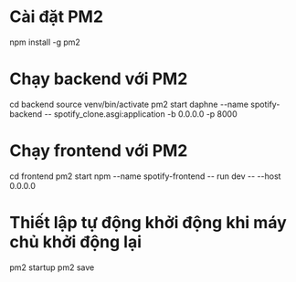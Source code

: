 # Cài đặt PM2
npm install -g pm2

# Chạy backend với PM2
cd backend
source venv/bin/activate
pm2 start daphne --name spotify-backend -- spotify_clone.asgi:application -b 0.0.0.0 -p 8000

# Chạy frontend với PM2
cd frontend
pm2 start npm --name spotify-frontend -- run dev -- --host 0.0.0.0

# Thiết lập tự động khởi động khi máy chủ khởi động lại
pm2 startup
pm2 save